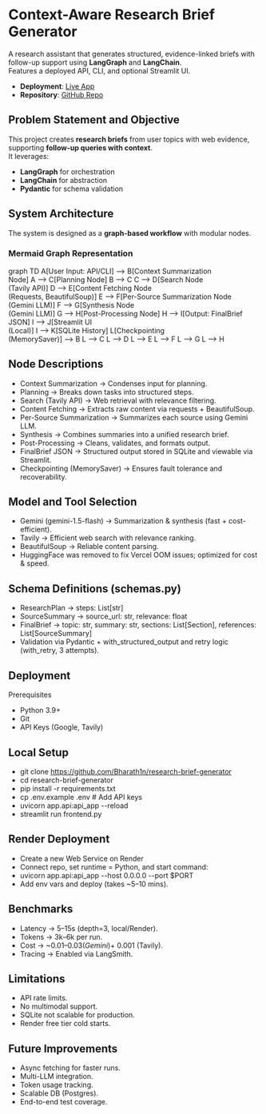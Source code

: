 # Context-Aware Research Brief Generator

A research assistant that generates structured, evidence-linked briefs with follow-up support using **LangGraph** and **LangChain**.  
Features a deployed API, CLI, and optional Streamlit UI.

- **Deployment**: [Live App](https://research-brief-generator-5c5c.onrender.com)  
- **Repository**: [GitHub Repo](https://github.com/Bharath1n/research-brief-generator)


## Problem Statement and Objective

This project creates **research briefs** from user topics with web evidence, supporting **follow-up queries with context**.  
It leverages:

- **LangGraph** for orchestration  
- **LangChain** for abstraction  
- **Pydantic** for schema validation  


## System Architecture

The system is designed as a **graph-based workflow** with modular nodes.  

### Mermaid Graph Representation

graph TD
    A[User Input: API/CLI] --> B[Context Summarization<br>Node]
    A --> C[Planning Node]
    B --> C
    C --> D[Search Node<br>(Tavily API)]
    D --> E[Content Fetching Node<br>(Requests, BeautifulSoup)]
    E --> F[Per-Source Summarization Node<br>(Gemini LLM)]
    F --> G[Synthesis Node<br>(Gemini LLM)]
    G --> H[Post-Processing Node]
    H --> I[Output: FinalBrief JSON]
    I --> J[Streamlit UI<br>(Local)]
    I --> K[SQLite History]
    L[Checkpointing<br>(MemorySaver)] --> B
    L --> C
    L --> D
    L --> E
    L --> F
    L --> G
    L --> H


## Node Descriptions

- Context Summarization → Condenses input for planning.
- Planning → Breaks down tasks into structured steps.
- Search (Tavily API) → Web retrieval with relevance filtering.
- Content Fetching → Extracts raw content via requests + BeautifulSoup.
- Per-Source Summarization → Summarizes each source using Gemini LLM.
- Synthesis → Combines summaries into a unified research brief.
- Post-Processing → Cleans, validates, and formats output.
- FinalBrief JSON → Structured output stored in SQLite and viewable via Streamlit.
- Checkpointing (MemorySaver) → Ensures fault tolerance and recoverability.


## Model and Tool Selection

- Gemini (gemini-1.5-flash) → Summarization & synthesis (fast + cost-efficient).
- Tavily → Efficient web search with relevance ranking.
- BeautifulSoup → Reliable content parsing.
- HuggingFace was removed to fix Vercel OOM issues; optimized for cost & speed.


## Schema Definitions (schemas.py)

- ResearchPlan → steps: List[str]
- SourceSummary → source_url: str, relevance: float
- FinalBrief → topic: str, summary: str, sections: List[Section], references: List[SourceSummary]
- Validation via Pydantic + with_structured_output and retry logic (with_retry, 3 attempts).


## Deployment
Prerequisites

- Python 3.9+
- Git
- API Keys (Google, Tavily)


## Local Setup
- git clone https://github.com/Bharath1n/research-brief-generator
- cd research-brief-generator
- pip install -r requirements.txt
- cp .env.example .env   # Add API keys
- uvicorn app.api:api_app --reload
- streamlit run frontend.py


## Render Deployment

- Create a new Web Service on Render
- Connect repo, set runtime = Python, and start command:
- uvicorn app.api:api_app --host 0.0.0.0 --port $PORT
- Add env vars and deploy (takes ~5–10 mins).


## Benchmarks

- Latency → 5–15s (depth=3, local/Render).
- Tokens → 3k–6k per run.
- Cost → ~$0.01–0.03 (Gemini) + ~$0.001 (Tavily).
- Tracing → Enabled via LangSmith.


## Limitations

- API rate limits.
- No multimodal support.
- SQLite not scalable for production.
- Render free tier cold starts.


## Future Improvements

- Async fetching for faster runs.
- Multi-LLM integration.
- Token usage tracking.
- Scalable DB (Postgres).
- End-to-end test coverage.